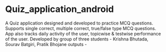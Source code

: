 # Quiz_application_android

A Quiz application designed and developed to practice MCQ questions. Supports single correct, multiple correct, true/false type MCQ questions. App also tracks daily activity of the user, topicwise & testwise performance of the user.
Developed by group of three students -
Krishna Bhutada, Sourav Batgiri, Pratik Bhojane
outputs -








